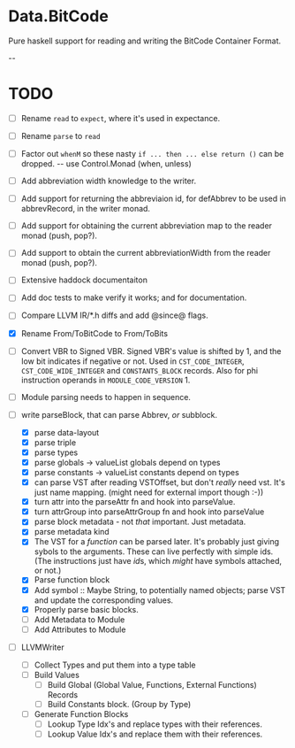 # Data.BitCode

Pure haskell support for reading and writing the BitCode Container Format.

-- 

# TODO

- [ ] Rename `read` to `expect`, where it's used in expectance.
- [ ] Rename `parse` to `read`
- [ ] Factor out `whenM` so these nasty `if ... then ... else return ()` can be dropped. -- use Control.Monad (when, unless)
- [ ] Add abbreviation width knowledge to the writer.
- [ ] Add support for returning the abbreviaion id, for defAbbrev to be used in abbrevRecord, in the writer monad.
- [ ] Add support for obtaining the current abbreviation map to the reader monad (push, pop?).
- [ ] Add support to obtain the current abbreviationWidth from the reader monad (push, pop?).
- [ ] Extensive haddock documentaiton
- [ ] Add doc tests to make verify it works; and for documentation.
- [ ] Compare LLVM  IR/*.h diffs and add @since@ flags.
- [x] Rename From/ToBitCode to From/ToBits
- [ ] Convert VBR to Signed VBR. Signed VBR's value is shifted by 1, and the low bit indicates if negative or not.
      Used in `CST_CODE_INTEGER`, `CST_CODE_WIDE_INTEGER` and `CONSTANTS_BLOCK` records.
      Also for phi instruction operands in `MODULE_CODE_VERSION` 1.

- [ ] Module parsing needs to happen in sequence.
- [ ] write parseBlock, that can parse Abbrev, *or* subblock.
  - [x] parse data-layout
  - [x] parse triple
  - [x] parse types
  - [x] parse globals -> valueList     globals depend on types
  - [x] parse constants -> valueList   constants depend on types
  - [x] can parse VST after reading VSTOffset, but don't *really* need vst. It's just name mapping. (might need for external import though :-))
  - [x] turn attr into the parseAttr fn and hook into parseValue.
  - [x] turn attrGroup into parseAttrGroup fn and hook into parseValue
  - [x] parse block metadata - not *that* important. Just metadata.
  - [x] parse metadata kind
  - [x] The VST for a *function* can be parsed later. It's probably just giving sybols to the arguments. These can live perfectly with
        simple ids. (The instructions just have *id*s, which *might* have symbols attached, or not.)
  - [x] Parse function block
  - [x] Add symbol :: Maybe String, to potentially named objects; parse VST and update the corresponding values.
  - [x] Properly parse basic blocks.
  - [ ] Add Metadata to Module
  - [ ] Add Attributes to Module
- [ ] LLVMWriter
  - [ ] Collect Types and put them into a type table
  - [ ] Build Values
    - [ ] Build Global (Global Value, Functions, External Functions) Records
    - [ ] Build Constants block. (Group by Type)
  - [ ] Generate Function Blocks
    - [ ] Lookup Type Idx's and replace types with their references.
    - [ ] Lookup Value Idx's and replace them with their references.
